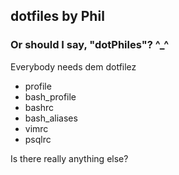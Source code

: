 ## dotfiles by Phil
### Or should I say, "dotPhiles"? ^_^
Everybody needs dem dotfilez

* profile
* bash_profile
* bashrc
* bash_aliases
* vimrc
* psqlrc

Is there really anything else?
